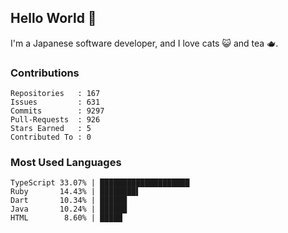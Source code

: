 ## Hello World 👋

I'm a Japanese software developer, and I love cats 😺 and tea 🫖.

### Contributions

    Repositories   : 167
    Issues         : 631
    Commits        : 9297
    Pull-Requests  : 926
    Stars Earned   : 5
    Contributed To : 0

### Most Used Languages

    TypeScript 33.07% | ████████████████████
    Ruby       14.43% | ████████▌
    Dart       10.34% | ██████
    Java       10.24% | ██████
    HTML        8.60% | █████
